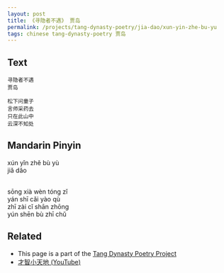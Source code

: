 ```yaml
---
layout: post
title: 《寻隐者不遇》 贾岛
permalink: /projects/tang-dynasty-poetry/jia-dao/xun-yin-zhe-bu-yu
tags: chinese tang-dynasty-poetry 贾岛
---
```


## Text


```
寻隐者不遇
贾岛

松下问童子
言师采药去
只在此山中
云深不知处
```

## Mandarin Pinyin

<p>
xún yǐn zhě bù yù
<br />
jiǎ dǎo
<br /><br />

sōng xià wèn tóng zǐ
<br />
yán shī cǎi yào qù
<br />
zhī zài cǐ shān zhōng
<br />
yún shēn bù zhī chǔ
</p>

## Related

* This page is a part of the [Tang Dynasty Poetry Project](/projects/tang-dynasty-poetry-project)
* [才智小天地 (YouTube)](https://youtu.be/Qe2pUTuu3r8)
